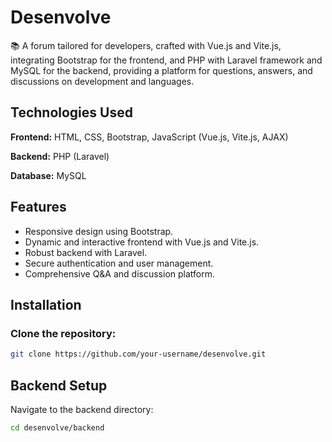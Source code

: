 # Desenvolve

📚 A forum tailored for developers, crafted with Vue.js and Vite.js, integrating Bootstrap for the frontend, and PHP with Laravel framework and MySQL for the backend, providing a platform for questions, answers, and discussions on development and languages.

## Technologies Used

**Frontend:** HTML, CSS, Bootstrap, JavaScript (Vue.js, Vite.js, AJAX)

**Backend:** PHP (Laravel)

**Database:** MySQL

## Features

- Responsive design using Bootstrap.
- Dynamic and interactive frontend with Vue.js and Vite.js.
- Robust backend with Laravel.
- Secure authentication and user management.
- Comprehensive Q&A and discussion platform.

## Installation

### Clone the repository:

```bash
git clone https://github.com/your-username/desenvolve.git
```

## Backend Setup

Navigate to the backend directory:

```bash
cd desenvolve/backend
```

